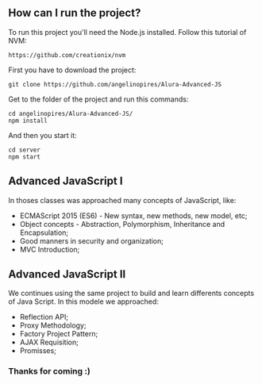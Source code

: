 ## How can I run the project?

To run this project you'll need the Node.js installed. Follow this tutorial of NVM:

```
https://github.com/creationix/nvm
```

First you have to download the project:

```
git clone https://github.com/angelinopires/Alura-Advanced-JS
```


Get to the folder of the project and run this commands:

```
cd angelinopires/Alura-Advanced-JS/
npm install
```


And then you start it:

```
cd server
npm start
```


## Advanced JavaScript I

In thoses classes was approached many concepts of JavaScript, like:

* ECMAScript 2015 (ES6) - New syntax, new methods, new model, etc;
* Object concepts - Abstraction, Polymorphism, Inheritance and Encapsulation;
* Good manners in security and organization;
* MVC Introduction;

## Advanced JavaScript II

We continues using the same project to build and learn differents concepts of Java Script. In this modele we approached:

* Reflection API;
* Proxy Methodology;
* Factory Project Pattern;
* AJAX Requisition;
* Promisses;



### Thanks for coming :)